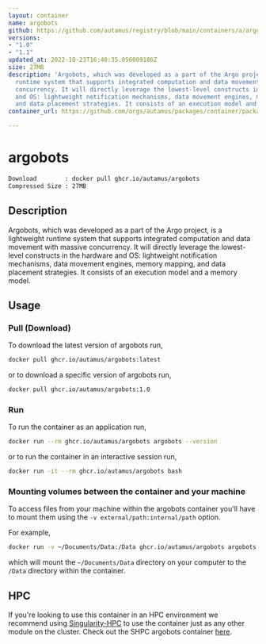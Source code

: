 ```yaml
---
layout: container
name: argobots
github: https://github.com/autamus/registry/blob/main/containers/a/argobots/spack.yaml
versions:
- "1.0"
- "1.1"
updated_at: 2022-10-23T16:40:35.056009186Z
size: 27MB
description: 'Argobots, which was developed as a part of the Argo project, is a lightweight
  runtime system that supports integrated computation and data movement with massive
  concurrency. It will directly leverage the lowest-level constructs in the hardware
  and OS: lightweight notification mechanisms, data movement engines, memory mapping,
  and data placement strategies. It consists of an execution model and a memory model.'
container_url: https://github.com/orgs/autamus/packages/container/package/argobots

---
```

# argobots
```bash 
Download        : docker pull ghcr.io/autamus/argobots
Compressed Size : 27MB
```

## Description
Argobots, which was developed as a part of the Argo project, is a lightweight runtime system that supports integrated computation and data movement with massive concurrency. It will directly leverage the lowest-level constructs in the hardware and OS: lightweight notification mechanisms, data movement engines, memory mapping, and data placement strategies. It consists of an execution model and a memory model.

## Usage
### Pull (Download)
To download the latest version of argobots run,

```bash
docker pull ghcr.io/autamus/argobots:latest
```

or to download a specific version of argobots run,

```bash
docker pull ghcr.io/autamus/argobots:1.0
```
### Run
To run the container as an application run,
```bash
docker run --rm ghcr.io/autamus/argobots argobots --version
```

or to run the container in an interactive session run,
```bash
docker run -it --rm ghcr.io/autamus/argobots bash
```

### Mounting volumes between the container and your machine
To access files from your machine within the argobots container you'll have to mount them using the `-v external/path:internal/path` option.

For example,
```bash
docker run -v ~/Documents/Data:/Data ghcr.io/autamus/argobots argobots /Data/myData.csv
```
which will mount the `~/Documents/Data` directory on your computer to the `/Data` directory within the container.

## HPC
If you're looking to use this container in an HPC environment we recommend using [Singularity-HPC](https://singularity-hpc.readthedocs.io) to use the container just as any other module on the cluster. Check out the SHPC argobots container [here](https://singularityhub.github.io/singularity-hpc/r/ghcr.io-autamus-argobots/).